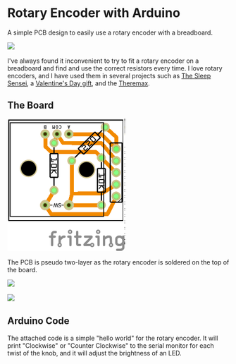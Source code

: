 # Rotary Encoder with Arduino

A simple PCB design to easily use a rotary encoder with a breadboard. 

![](https://raw.githubusercontent.com/jerwil/Rotary_Encoder_Arduino/master/Media/Board%20Top%20BB.jpg)

I've always found it inconvenient to try to fit a rotary encoder on a breadboard and find and use the correct resistors every time. I love rotary encoders, and I have used them in several projects such as [The Sleep Sensei](https://github.com/jerwil/SleepSensei), a [Valentine's Day gift](https://github.com/jerwil/Count_Up_Time), and the [Theremax](https://github.com/mddub/theremax/).

## The Board

![](https://raw.githubusercontent.com/jerwil/Rotary_Encoder_Arduino/master/Media/Rotary%20Encoder%20Mini%20Board_pcb.png)

The PCB is pseudo two-layer as the rotary encoder is soldered on the top of the board.

![](https://raw.githubusercontent.com/jerwil/Rotary_Encoder_Arduino/master/Media/Board%20Top.jpg)

![](https://raw.githubusercontent.com/jerwil/Rotary_Encoder_Arduino/master/Media/Board%20Bottom.jpg)


## Arduino Code

The attached code is a simple "hello world" for the rotary encoder. It will print "Clockwise" or "Counter Clockwise" to the serial monitor for each twist of the knob, and it will adjust the brightness of an LED.
